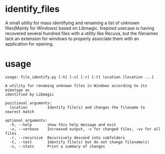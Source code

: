 # identify_files
A small utility for mass identifying and renaming a list of unknown files(Mainly for Windows) based on Libmagic.
Inspired usecase is having recovered several hundred files with a utility like Recuva, but the filenames lack an extension
for windows to properly associate them with an application for opening. 

# usage
```
usage: file_identify.py [-h] [-v] [-r] [-t] location [location ...]

A utility for renaming unknown files in Windows according to its mimetype as
identified by Libmagic

positional arguments:
  location         Identify file(s) and changes the filename to nearest match

optional arguments:
  -h, --help       show this help message and exit
  -v, --verbose    Increased output, -v for changed files, -vv for all files
  -r, --recursive  Recursively descend into subfolders
  -t, --test       Identify file(s) but do not change filename(s)
  -s, --stats      Print a summary of changes

```
